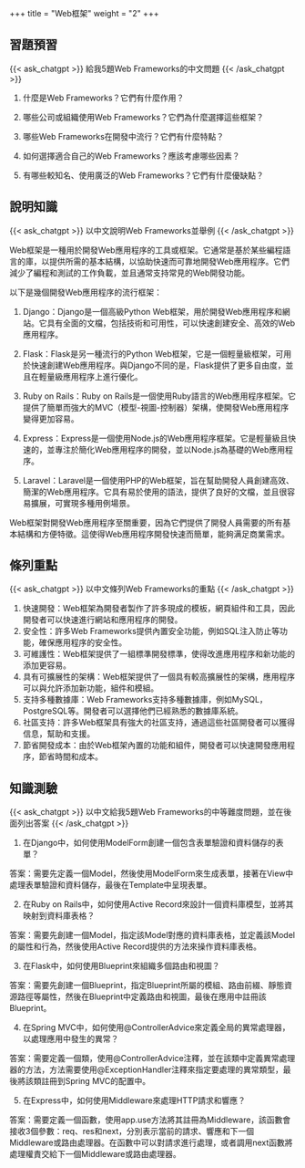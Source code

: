 +++
title = "Web框架"
weight = "2"
+++
## 習題預習
{{< ask_chatgpt >}}
給我5題Web Frameworks的中文問題
{{< /ask_chatgpt >}}



1. 什麼是Web Frameworks？它們有什麼作用？

2. 哪些公司或組織使用Web Frameworks？它們為什麼選擇這些框架？

3. 哪些Web Frameworks在開發中流行？它們有什麼特點？

4. 如何選擇適合自己的Web Frameworks？應該考慮哪些因素？

5. 有哪些較知名、使用廣泛的Web Frameworks？它們有什麼優缺點？   

## 說明知識
{{< ask_chatgpt >}}
以中文說明Web Frameworks並舉例
{{< /ask_chatgpt >}}



Web框架是一種用於開發Web應用程序的工具或框架。它通常是基於某些編程語言的庫，以提供所需的基本結構，以協助快速而可靠地開發Web應用程序。它們減少了編程和測試的工作負載，並且通常支持常見的Web開發功能。

以下是幾個開發Web應用程序的流行框架：

1. Django：Django是一個高級Python Web框架，用於開發Web應用程序和網站。它具有全面的文檔，包括技術和可用性，可以快速創建安全、高效的Web應用程序。

2. Flask：Flask是另一種流行的Python Web框架，它是一個輕量級框架，可用於快速創建Web應用程序。與Django不同的是，Flask提供了更多自由度，並且在輕量級應用程序上進行優化。

3. Ruby on Rails：Ruby on Rails是一個使用Ruby語言的Web應用程序框架。它提供了簡單而強大的MVC（模型-視圖-控制器）架構，使開發Web應用程序變得更加容易。

4. Express：Express是一個使用Node.js的Web應用程序框架。它是輕量級且快速的，並專注於簡化Web應用程序的開發，並以Node.js為基礎的Web應用程序。

5. Laravel：Laravel是一個使用PHP的Web框架，旨在幫助開發人員創建高效、簡潔的Web應用程序。它具有易於使用的語法，提供了良好的文檔，並且很容易擴展，可實現多種用例場景。

Web框架對開發Web應用程序至關重要，因為它們提供了開發人員需要的所有基本結構和方便特徵。這使得Web應用程序開發快速而簡單，能夠满足商業需求。   

## 條列重點
{{< ask_chatgpt >}}
以中文條列Web Frameworks的重點
{{< /ask_chatgpt >}}



1. 快速開發：Web框架為開發者製作了許多現成的模板，網頁組件和工具，因此開發者可以快速進行網站和應用程序的開發。 
2. 安全性：許多Web Frameworks提供內置安全功能，例如SQL注入防止等功能，確保應用程序的安全性。 
3. 可維護性：Web框架提供了一組標準開發標準，使得改進應用程序和新功能的添加更容易。 
4. 具有可擴展性的架構：Web框架提供了一個具有較高擴展性的架構，應用程序可以與允許添加新功能，組件和模組。 
5. 支持多種數據庫：Web Frameworks支持多種數據庫，例如MySQL，PostgreSQL等。開發者可以選擇他們已經熟悉的數據庫系統。 
6. 社區支持：許多Web框架具有強大的社區支持，通過這些社區開發者可以獲得信息，幫助和支援。 
7. 節省開發成本：由於Web框架內置的功能和組件，開發者可以快速開發應用程序，節省時間和成本。   

## 知識測驗
{{< ask_chatgpt >}}
以中文給我5題Web Frameworks的中等難度問題，並在後面列出答案
{{< /ask_chatgpt >}}



1. 在Django中，如何使用ModelForm創建一個包含表單驗證和資料儲存的表單？

答案：需要先定義一個Model，然後使用ModelForm來生成表單，接著在View中處理表單驗證和資料儲存，最後在Template中呈現表單。

2. 在Ruby on Rails中，如何使用Active Record來設計一個資料庫模型，並將其映射到資料庫表格？

答案：需要先創建一個Model，指定該Model對應的資料庫表格，並定義該Model的屬性和行為，然後使用Active Record提供的方法來操作資料庫表格。

3. 在Flask中，如何使用Blueprint來組織多個路由和視圖？

答案：需要先創建一個Blueprint，指定Blueprint所屬的模組、路由前綴、靜態資源路徑等屬性，然後在Blueprint中定義路由和視圖，最後在應用中註冊該Blueprint。

4. 在Spring MVC中，如何使用@ControllerAdvice來定義全局的異常處理器，以處理應用中發生的異常？

答案：需要定義一個類，使用@ControllerAdvice注釋，並在該類中定義異常處理器的方法，方法需要使用@ExceptionHandler注釋來指定要處理的異常類型，最後將該類註冊到Spring MVC的配置中。

5. 在Express中，如何使用Middleware來處理HTTP請求和響應？

答案：需要定義一個函數，使用app.use方法將其註冊為Middleware，該函數會接收3個參數：req、res和next，分別表示當前的請求、響應和下一個Middleware或路由處理器。在函數中可以對請求進行處理，或者調用next函數將處理權責交給下一個Middleware或路由處理器。   


